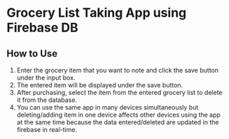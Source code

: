 # Grocery List Taking App using Firebase DB

## How to Use

1. Enter the grocery item that you want to note and click the save button under the input box.
2. The entered item will be displayed under the save button.
3. After purchasing, select the item from the entered grocery list to delete it from the database.
4. You can use the same app in many devices simultaneously but deleting/adding item in one device affects other devices using the app at the same time because the data entered/deleted are updated in the firebase in real-time.
